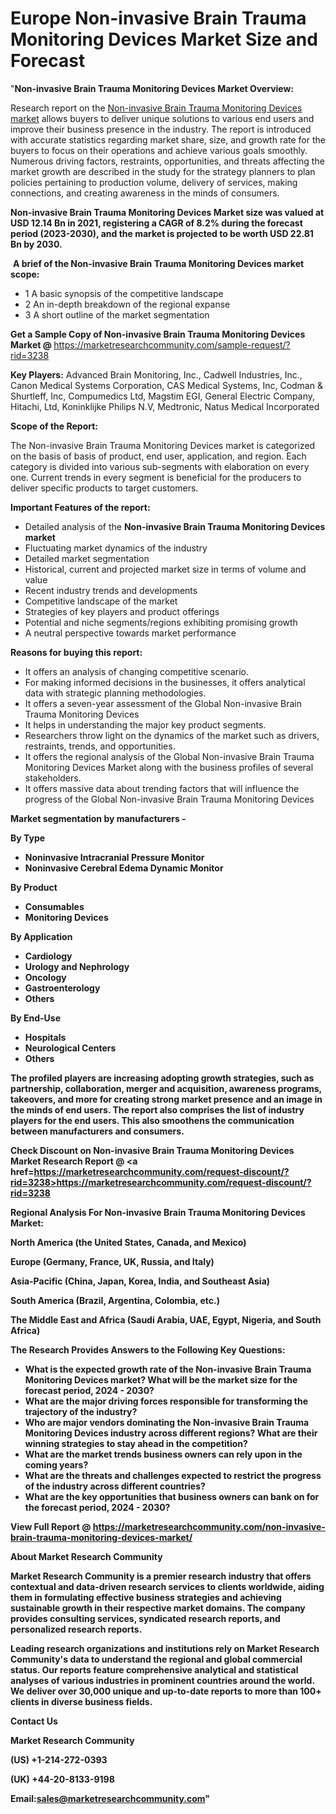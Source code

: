 # Europe Non-invasive Brain Trauma Monitoring Devices Market Size and Forecast
"<strong>Non-invasive Brain Trauma Monitoring Devices Market Overview:</strong>

Research report on the <a href=https://marketresearchcommunity.com/non-invasive-brain-trauma-monitoring-devices-market/>Non-invasive Brain Trauma Monitoring Devices market</a> allows buyers to deliver unique solutions to various end users and improve their business presence in the industry. The report is introduced with accurate statistics regarding market share, size, and growth rate for the buyers to focus on their operations and achieve various goals smoothly. Numerous driving factors, restraints, opportunities, and threats affecting the market growth are described in the study for the strategy planners to plan policies pertaining to production volume, delivery of services, making connections, and creating awareness in the minds of consumers.

<strong>Non-invasive Brain Trauma Monitoring Devices Market size was valued at USD 12.14 Bn in 2021, registering a CAGR of 8.2% during the forecast period (2023-2030), and the market is projected to be worth USD 22.81 Bn by 2030.</strong>

 <Strong>A brief of the Non-invasive Brain Trauma Monitoring Devices market scope:</Strong>
<ul>
 <li>1  A basic synopsis of the competitive landscape</li>
 <li>2  An in-depth breakdown of the regional expanse</li>
 <li>3  A short outline of the market segmentation</li>
</ul>
<strong>Get a Sample Copy of Non-invasive Brain Trauma Monitoring Devices Market @ </b></strong><a href=https://marketresearchcommunity.com/sample-request/?rid=3238><u>https://marketresearchcommunity.com/sample-request/?rid=3238</u></a>

<strong>Key Players:</strong> 
Advanced Brain Monitoring, Inc., Cadwell Industries, Inc., Canon Medical Systems Corporation, CAS Medical Systems, Inc, Codman &amp; Shurtleff, Inc, Compumedics Ltd, Magstim EGI, General Electric Company, Hitachi, Ltd, Koninklijke Philips N.V, Medtronic, Natus Medical Incorporated

<strong>Scope of the Report:</strong>

The Non-invasive Brain Trauma Monitoring Devices market is categorized on the basis of basis of product, end user, application, and region. Each category is divided into various sub-segments with elaboration on every one. Current trends in every segment is beneficial for the producers to deliver specific products to target customers.

<strong><b>Important Features of the report:</b></strong>
<ul>
  <li>Detailed analysis of the <strong><b>Non-invasive Brain Trauma Monitoring Devices </b></strong><strong><b>market</b></strong></li>
  <li>Fluctuating market dynamics of the industry</li>
  <li>Detailed market segmentation</li>
  <li>Historical, current and projected market size in terms of volume and value</li>
  <li>Recent industry trends and developments</li>
  <li>Competitive landscape of the market</li>
  <li>Strategies of key players and product offerings</li>
  <li>Potential and niche segments/regions exhibiting promising growth</li>
  <li>A neutral perspective towards market performance</li>
</ul>
<strong><b>Reasons for buying this report:</b></strong>
<ul>
  <li>It offers an analysis of changing competitive scenario.</li>
  <li>For making informed decisions in the businesses, it offers analytical data with strategic planning methodologies.</li>
  <li>It offers a seven-year assessment of the Global Non-invasive Brain Trauma Monitoring Devices</li>
  <li>It helps in understanding the major key product segments.</li>
  <li>Researchers throw light on the dynamics of the market such as drivers, restraints, trends, and opportunities.</li>
  <li>It offers the regional analysis of the Global Non-invasive Brain Trauma Monitoring Devices Market along with the business profiles of several stakeholders.</li>
  <li>It offers massive data about trending factors that will influence the progress of the Global Non-invasive Brain Trauma Monitoring Devices</li>
</ul>

<strong>Market segmentation by manufacturers -</strong>


<strong><strong>By Type</strong></h4>
<ul>
 	<li>Noninvasive Intracranial Pressure Monitor</li>
 	<li>Noninvasive Cerebral Edema Dynamic Monitor</li>
</ul>
<strong><strong>By Product</strong></h4>
<ul>
 	<li>Consumables</li>
 	<li>Monitoring Devices</li>
</ul>
<strong><strong>By Application</strong></h4>
<ul>
 	<li>Cardiology</li>
 	<li>Urology and Nephrology</li>
 	<li>Oncology</li>
 	<li>Gastroenterology</li>
 	<li>Others</li>
</ul>
<strong><strong>By End-Use</strong></h4>
<ul>
 	<li>Hospitals</li>
 	<li>Neurological Centers</li>
 	<li>Others</li>
</ul>

The profiled players are increasing adopting growth strategies, such as partnership, collaboration, merger and acquisition, awareness programs, takeovers, and more for creating strong market presence and an image in the minds of end users. The report also comprises the list of industry players for the end users. This also smoothens the communication between manufacturers and consumers.

<strong><b>Check Discount on Non-invasive Brain Trauma Monitoring Devices Market Research Report @ </b></strong><a href=https://marketresearchcommunity.com/request-discount/?rid=3238><u>https://marketresearchcommunity.com/request-discount/?rid=3238</u></a>

<strong>Regional Analysis For Non-invasive Brain Trauma Monitoring Devices Market:</strong>

<strong>North America</strong> (the United States, Canada, and Mexico)

<strong>Europe</strong> (Germany, France, UK, Russia, and Italy)

<strong>Asia-Pacific</strong> (China, Japan, Korea, India, and Southeast Asia)

<strong>South America</strong> (Brazil, Argentina, Colombia, etc.)

<strong>The Middle East and Africa</strong> (Saudi Arabia, UAE, Egypt, Nigeria, and South Africa)

<strong>The Research Provides Answers to the Following Key Questions:</strong>
<ul>
 	<li>What is the expected growth rate of the Non-invasive Brain Trauma Monitoring Devices market? What will be the market size for the forecast period, 2024 - 2030?</li>
 	<li>What are the major driving forces responsible for transforming the trajectory of the industry?</li>
 	<li>Who are major vendors dominating the Non-invasive Brain Trauma Monitoring Devices industry across different regions? What are their winning strategies to stay ahead in the competition?</li>
 	<li>What are the market trends business owners can rely upon in the coming years?</li>
 	<li>What are the threats and challenges expected to restrict the progress of the industry across different countries?</li>
 	<li>What are the key opportunities that business owners can bank on for the forecast period, 2024 - 2030?</li>
</ul>

<strong>View Full Report @</strong> <a href=https://marketresearchcommunity.com/non-invasive-brain-trauma-monitoring-devices-market/>https://marketresearchcommunity.com/non-invasive-brain-trauma-monitoring-devices-market/</a>

<strong>About Market Research Community</strong>

Market Research Community is a premier research industry that offers contextual and data-driven research services to clients worldwide, aiding them in formulating effective business strategies and achieving sustainable growth in their respective market domains. The company provides consulting services, syndicated research reports, and personalized research reports.

Leading research organizations and institutions rely on Market Research Community's data to understand the regional and global commercial status. Our reports feature comprehensive analytical and statistical analyses of various industries in prominent countries around the world. We deliver over 30,000 unique and up-to-date reports to more than 100+ clients in diverse business fields.

<strong>Contact Us</strong>

<strong>Market Research Community</strong>

(US) +1-214-272-0393

(UK) +44-20-8133-9198

<strong>Email:</strong>sales@marketresearchcommunity.com"
